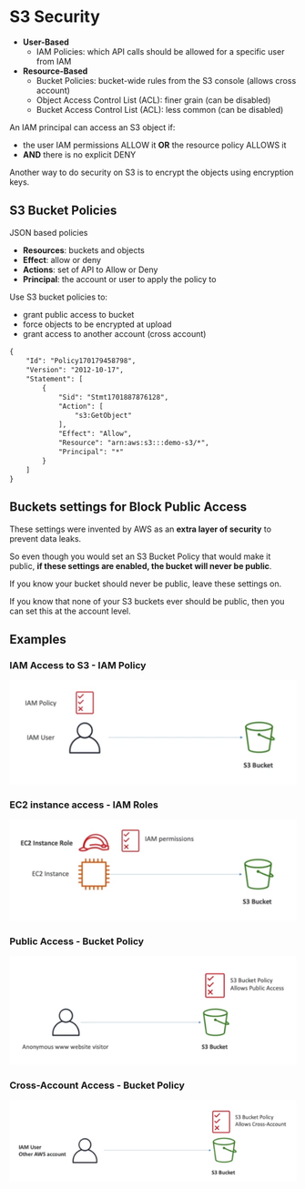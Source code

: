 # S3 Security

- **User-Based**
    - IAM Policies: which API calls should be allowed for a specific user from IAM
- **Resource-Based**
    - Bucket Policies: bucket-wide rules from the S3 console (allows cross account)
    - Object Access Control List (ACL): finer grain (can be disabled)
    - Bucket Access Control List (ACL): less common (can be disabled)

An IAM principal can access an S3 object if:
- the user IAM permissions ALLOW it **OR** the resource policy ALLOWS it
- **AND** there is no explicit DENY

Another way to do security on S3 is to encrypt the objects using encryption keys.

## S3 Bucket Policies

JSON based policies
- **Resources**: buckets and objects
- **Effect**: allow or deny
- **Actions**: set of API to Allow or Deny
- **Principal**: the account or user to apply the policy to

Use S3 bucket policies to:
- grant public access to bucket
- force objects to be encrypted at upload
- grant access to another account (cross account)

~~~
{
    "Id": "Policy170179458798",
    "Version": "2012-10-17",
    "Statement": [
        {
            "Sid": "Stmt1701887876128",
            "Action": [
                "s3:GetObject"
            ],
            "Effect": "Allow",
            "Resource": "arn:aws:s3:::demo-s3/*",
            "Principal": "*"
        }
    ]
}
~~~

## Buckets settings for Block Public Access

These settings were invented by AWS as an **extra layer of security** to prevent data leaks.

So even though you would set an S3 Bucket Policy that would make it public, **if these settings are enabled, the bucket will never be public**. 

If you know your bucket should never be public, leave these settings on.

If you know that none of your S3 buckets ever should be public, then you can set this at the account level.

## Examples

### IAM Access to S3 - IAM Policy

![S3 IAM Policy](../../images/s3/s3_iam_user.png)

### EC2 instance access - IAM Roles

![S3 IAM Role](../../images/s3/s3_iam_role.png)

### Public Access - Bucket Policy

![S3 Bucket Policy](../../images/s3/s3_public_access.png)

### Cross-Account Access - Bucket Policy

![S3 Cross Account](../../images/s3/s3_cross_account.png)





